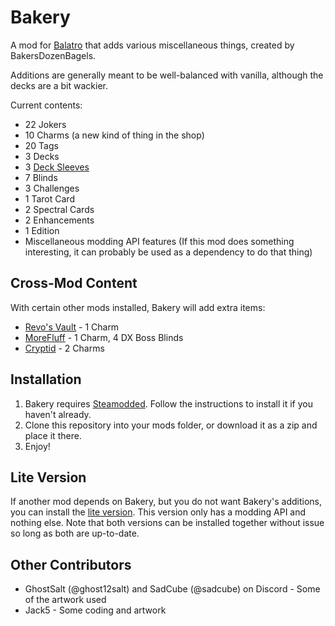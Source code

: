 # Bakery

A mod for [Balatro](https://www.playbalatro.com/) that adds various miscellaneous things, created by BakersDozenBagels.

Additions are generally meant to be well-balanced with vanilla, although the decks are a bit wackier.

Current contents:

- 22 Jokers
- 10 Charms (a new kind of thing in the shop)
- 20 Tags
- 3 Decks
- 3 [Deck Sleeves](https://github.com/larswijn/CardSleeves)
- 7 Blinds
- 3 Challenges
- 1 Tarot Card
- 2 Spectral Cards
- 2 Enhancements
- 1 Edition
- Miscellaneous modding API features (If this mod does something interesting, it can probably be used as a dependency to do that thing)

## Cross-Mod Content

With certain other mods installed, Bakery will add extra items:
- [Revo's Vault](https://github.com/Cdrvo/Revos-Vault---Balatro-Mod) - 1 Charm
- [MoreFluff](https://github.com/notmario/MoreFluff) - 1 Charm, 4 DX Boss Blinds
- [Cryptid](https://github.com/SpectralPack/Cryptid) - 2 Charms

## Installation

1. Bakery requires [Steamodded](https://github.com/Steamodded/smods). Follow the instructions to install it if you haven't already.
2. Clone this repository into your mods folder, or download it as a zip and place it there.
3. Enjoy!

## Lite Version

If another mod depends on Bakery, but you do not want Bakery's additions, you can install the [lite version](https://github.com/BakersDozenBagels/BalatroBakery/tree/lite). This version only has a modding API and nothing else. Note that both versions can be installed together without issue so long as both are up-to-date.

## Other Contributors

- GhostSalt (@ghost12salt) and SadCube (@sadcube) on Discord - Some of the artwork used
- Jack5 - Some coding and artwork
